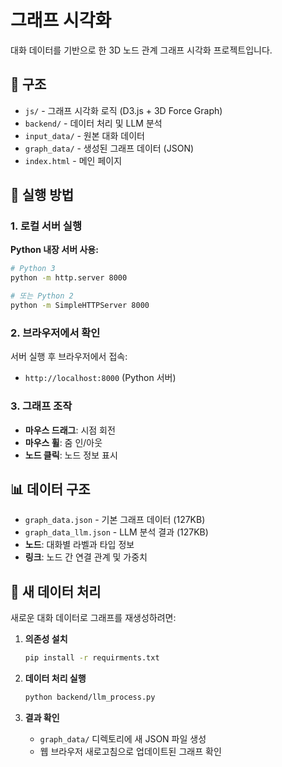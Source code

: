 # 그래프 시각화

대화 데이터를 기반으로 한 3D 노드 관계 그래프 시각화 프로젝트입니다.

## 📁 구조

- `js/` - 그래프 시각화 로직 (D3.js + 3D Force Graph)
- `backend/` - 데이터 처리 및 LLM 분석
- `input_data/` - 원본 대화 데이터
- `graph_data/` - 생성된 그래프 데이터 (JSON)
- `index.html` - 메인 페이지

## 🚀 실행 방법

### 1. 로컬 서버 실행

**Python 내장 서버 사용:**

```bash
# Python 3
python -m http.server 8000

# 또는 Python 2
python -m SimpleHTTPServer 8000
```

### 2. 브라우저에서 확인

서버 실행 후 브라우저에서 접속:

- `http://localhost:8000` (Python 서버)

### 3. 그래프 조작

- **마우스 드래그**: 시점 회전
- **마우스 휠**: 줌 인/아웃
- **노드 클릭**: 노드 정보 표시

## 📊 데이터 구조

- `graph_data.json` - 기본 그래프 데이터 (127KB)
- `graph_data_llm.json` - LLM 분석 결과 (127KB)
- **노드**: 대화별 라벨과 타입 정보
- **링크**: 노드 간 연결 관계 및 가중치

## 🔄 새 데이터 처리

새로운 대화 데이터로 그래프를 재생성하려면:

1. **의존성 설치**

   ```bash
   pip install -r requirments.txt
   ```

2. **데이터 처리 실행**

   ```bash
   python backend/llm_process.py
   ```

3. **결과 확인**
   - `graph_data/` 디렉토리에 새 JSON 파일 생성
   - 웹 브라우저 새로고침으로 업데이트된 그래프 확인
